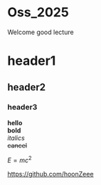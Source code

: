# Oss_2025
Welcome
good lecture

# header1
## header2
### header3

**hello**<br>
__bold__<br>
_italics_<br>
~~cancel~~<br>

$E = mc^2$


<https://github.com/hoonZeee>
